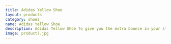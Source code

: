```yaml
---
title: Adidas Yellow Shoe
layout: products
category: shoes
name: Adidas Yellow Shoe
description: Adidas Yellow Shoe To give you the extra bounce in your step.
image: product7.jpg
---
```



